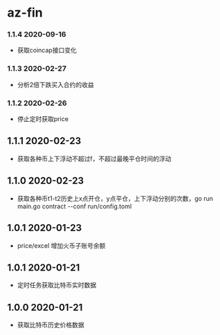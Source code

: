 # az-fin

### 1.1.4 2020-09-16
- 获取coincap接口变化

### 1.1.3 2020-02-27
- 分析2倍下跌买入合约的收益

### 1.1.2 2020-02-26
- 停止定时获取price

## 1.1.1 2020-02-23
- 获取各种币上下浮动不超过f，不超过最晚平仓时间的浮动

## 1.1.0 2020-02-23
- 获取各种币t1-t2历史上x点开仓，y点平仓，上下浮动分别的次数，go run main.go contract --conf run/config.toml

## 1.0.1 2020-01-23
- price/excel 增加火币子账号余额

## 1.0.1 2020-01-21
- 定时任务获取比特币实时数据

## 1.0.0 2020-01-21
- 获取比特币历史价格数据